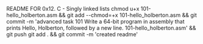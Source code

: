 README FOR 0x12. C - Singly linked lists chmod u+x 101-hello_holberton.asm && git add --chmod=+x 101-hello_holberton.asm && git commit -m 'advanced task 101 Write a 64-bit program in assembly that prints Hello, Holberton, followed by a new line. 101-hello_holberton.asm' && git push git add . && git commit -m 'created readme'
